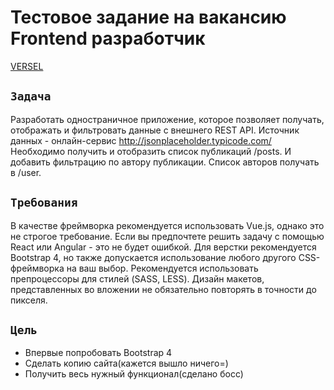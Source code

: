 # Тестовое задание на вакансию Frontend разработчик

[VERSEL](https://github.com/facebook/create-react-app)

## `Задача`

Разработать одностраничное приложение, которое позволяет получать,  отображать и фильтровать данные с внешнего REST API. 
Источник данных - онлайн-сервис http://jsonplaceholder.typicode.com/
Необходимо получить и отобразить список публикаций /posts. 
И добавить фильтрацию по автору публикации. Список авторов получать в /user. 



## `Требования`

В качестве фреймворка рекомендуется использовать Vue.js, однако это не строгое  требование. Если вы предпочтете решить задачу с помощью React или Angular - это не будет ошибкой.
Для верстки рекомендуется Bootstrap 4, но также допускается использование  любого другого CSS-фреймворка на ваш выбор. Рекомендуется использовать  препроцессоры для стилей (SASS, LESS). 
Дизайн макетов, представленных во вложении не обязательно повторять в точности  до пикселя. 


## `Цель`

+ Впервые попробовать Bootstrap 4
+ Сделать копию сайта(кажется вышло ничего=)
+ Получить весь нужный функционал(сделано босс)

